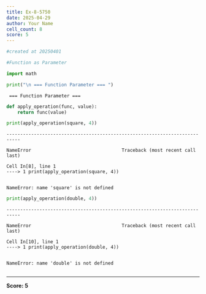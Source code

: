 ```yaml
---
title: Ex-8-5750
date: 2025-04-29
author: Your Name
cell_count: 8
score: 5
---
```


```python
#created at 20250401
```


```python
#Function as Parameter
```


```python
import math
```


```python
print("\n === Function Parameter === ")
```

    
     === Function Parameter === 



```python
def apply_operation(func, value):
    return func(value)
```


```python
print(apply_operation(square, 4))
```


    ---------------------------------------------------------------------------

    NameError                                 Traceback (most recent call last)

    Cell In[8], line 1
    ----> 1 print(apply_operation(square, 4))


    NameError: name 'square' is not defined



```python
print(apply_operation(double, 4))
```


    ---------------------------------------------------------------------------

    NameError                                 Traceback (most recent call last)

    Cell In[10], line 1
    ----> 1 print(apply_operation(double, 4))


    NameError: name 'double' is not defined



```python

```


---
**Score: 5**